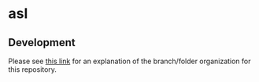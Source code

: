 # asl

## Development
Please see [this link](https://docs.google.com/document/d/1Fgh690OpJsaQWVYQWsDYn1djbTpzN0oVngfRYCa8dfM/edit) for an explanation of the branch/folder organization for this repository.
